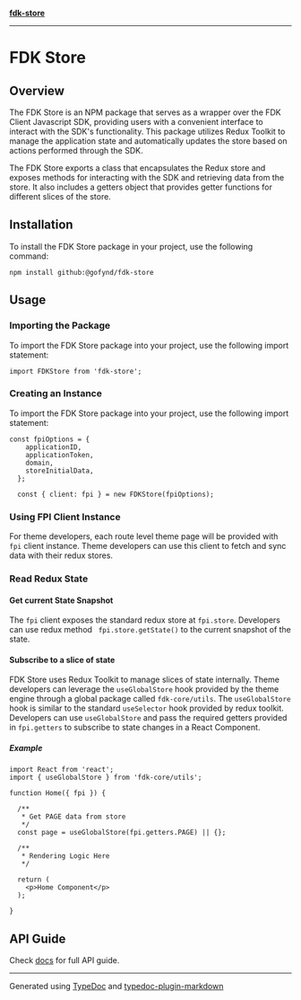 [**fdk-store**](README.md)
***

# FDK Store

## Overview

The FDK Store is an NPM package that serves as a wrapper over the FDK Client Javascript SDK, providing users with a convenient interface to interact with the SDK's functionality. This package utilizes Redux Toolkit to manage the application state and automatically updates the store based on actions performed through the SDK.

The FDK Store exports a class that encapsulates the Redux store and exposes methods for interacting with the SDK and retrieving data from the store. It also includes a getters object that provides getter functions for different slices of the store.

## Installation

To install the FDK Store package in your project, use the following command:

```
npm install github:@gofynd/fdk-store
```

## Usage

### Importing the Package

To import the FDK Store package into your project, use the following import statement:

```
import FDKStore from 'fdk-store';
```

### Creating an Instance

To import the FDK Store package into your project, use the following import statement:

```
const fpiOptions = {
    applicationID,
    applicationToken,
    domain,
    storeInitialData,
  };

  const { client: fpi } = new FDKStore(fpiOptions);
```

### Using FPI Client Instance

For theme developers, each route level theme page will be provided with `fpi` client instance. Theme developers can use this client to fetch and sync data with their redux stores.

### Read Redux State

#### Get current State Snapshot

The `fpi` client exposes the standard redux store at `fpi.store`. Developers can use redux method ` fpi.store.getState()` to the current snapshot of the state.

#### Subscribe to a slice of state

FDK Store uses Redux Toolkit to manage slices of state internally. Theme developers can leverage the `useGlobalStore` hook provided by the theme engine through a global package called `fdk-core/utils`. The `useGlobalStore` hook is similar to the standard `useSelector` hook provided by redux toolkit. Developers can use `useGlobalStore` and pass the required getters provided in `fpi.getters` to subscribe to state changes in a React Component.

##### Example 
```
import React from 'react';
import { useGlobalStore } from 'fdk-core/utils';

function Home({ fpi }) {

  /**
   * Get PAGE data from store
   */
  const page = useGlobalStore(fpi.getters.PAGE) || {};

  /**
   * Rendering Logic Here
   */

  return (
    <p>Home Component</p>
  );
  
}

```

## API Guide

Check [docs](docs/API.md) for full API guide.

***
Generated using [TypeDoc](https://typedoc.org/) and [typedoc-plugin-markdown](https://www.npmjs.com/package/typedoc-plugin-markdown)
